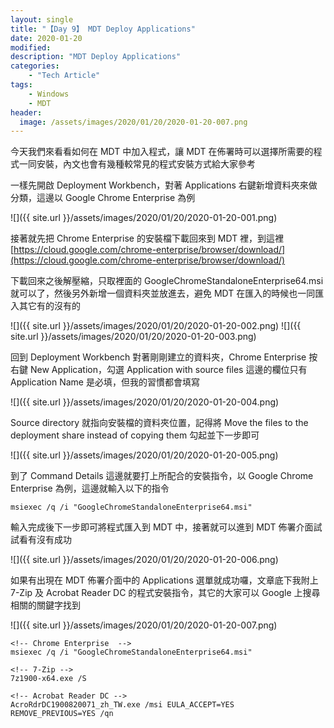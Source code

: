 ```yaml
---
layout: single
title: "【Day 9】 MDT Deploy Applications"
date: 2020-01-20
modified:
description: "MDT Deploy Applications"
categories:
    - "Tech Article"
tags:
    - Windows
    - MDT
header:
  image: /assets/images/2020/01/20/2020-01-20-007.png
---
```


今天我們來看看如何在 MDT 中加入程式，讓 MDT 在佈署時可以選擇所需要的程式一同安裝，內文也會有幾種較常見的程式安裝方式給大家參考

一樣先開啟 Deployment Workbench，對著 Applications 右鍵新增資料夾來做分類，這邊以 Google Chrome Enterprise 為例

![]({{ site.url }}/assets/images/2020/01/20/2020-01-20-001.png)

接著就先把 Chrome Enterprise 的安裝檔下載回來到 MDT 裡，到這裡[https://cloud.google.com/chrome-enterprise/browser/download/](https://cloud.google.com/chrome-enterprise/browser/download/)

下載回來之後解壓縮，只取裡面的 GoogleChromeStandaloneEnterprise64.msi 就可以了，然後另外新增一個資料夾並放進去，避免 MDT 在匯入的時候也一同匯入其它有的沒有的

![]({{ site.url }}/assets/images/2020/01/20/2020-01-20-002.png)
![]({{ site.url }}/assets/images/2020/01/20/2020-01-20-003.png)

回到 Deployment Workbench 對著剛剛建立的資料夾，Chrome Enterprise 按右鍵 New Application，勾選 Application with source files
這邊的欄位只有 Application Name 是必填，但我的習慣都會填寫

![]({{ site.url }}/assets/images/2020/01/20/2020-01-20-004.png)

Source directory 就指向安裝檔的資料夾位置，記得將 Move the files to the deployment share instead of copying them 勾起並下一步即可

![]({{ site.url }}/assets/images/2020/01/20/2020-01-20-005.png)

到了 Command Details 這邊就要打上所配合的安裝指令，以 Google Chrome Enterprise 為例，這邊就輸入以下的指令

```
msiexec /q /i "GoogleChromeStandaloneEnterprise64.msi"
```

輸入完成後下一步即可將程式匯入到 MDT 中，接著就可以進到 MDT 佈署介面試試看有沒有成功

![]({{ site.url }}/assets/images/2020/01/20/2020-01-20-006.png)

如果有出現在 MDT 佈署介面中的 Applications 選單就成功囉，文章底下我附上 7-Zip 及 Acrobat Reader DC 的程式安裝指令，其它的大家可以 Google 上搜尋相關的關鍵字找到

![]({{ site.url }}/assets/images/2020/01/20/2020-01-20-007.png)

```
<!-- Chrome Enterprise  -->
msiexec /q /i "GoogleChromeStandaloneEnterprise64.msi"

<!-- 7-Zip -->
7z1900-x64.exe /S

<!-- Acrobat Reader DC -->
AcroRdrDC1900820071_zh_TW.exe /msi EULA_ACCEPT=YES  REMOVE_PREVIOUS=YES /qn
```